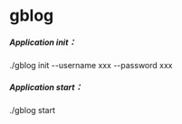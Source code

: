 # gblog
##### Application init：  
./gblog init --username xxx --password xxx 
##### Application start：  
./gblog start 